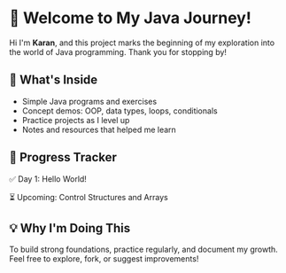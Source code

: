 <h1>🚀 Welcome to My Java Journey!</h1>
  <p>Hi I'm <strong>Karan</strong>, and this project marks the beginning of my exploration into the world of Java programming. Thank you for stopping by!</p>

  <h2>📘 What's Inside</h2>
  <ul>
    <li>Simple Java programs and exercises</li>
    <li>Concept demos: OOP, data types, loops, conditionals</li>
    <li>Practice projects as I level up</li>
    <li>Notes and resources that helped me learn</li>
  </ul>

  <h2>📅 Progress Tracker</h2>
  <div class="progress">
    <p>✅ Day 1: Hello World!</p>
    <p>⏳ Upcoming: Control Structures and Arrays</p>
  </div>

  <h2>💡 Why I'm Doing This</h2>
  <p>To build strong foundations, practice regularly, and document my growth. Feel free to explore, fork, or suggest improvements!</p>
